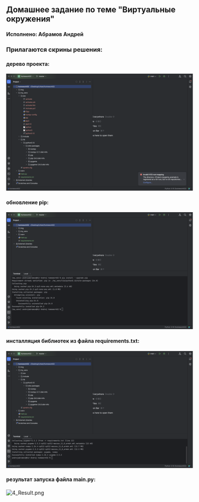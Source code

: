 ## Домашнее задание по теме "Виртуальные окружения"

#### Исполнено: Абрамов Андрей

### Прилагаются скрины решения:

#### дерево проекта:
![1_projectTree.png](https://github.com/andrzejabramov/Slice/blob/master/hometasks/homework52/img/1_projectTree.png)

#### обновление pip:
![2_pipUpgrade.png](https://github.com/andrzejabramov/Slice/blob/master/hometasks/homework52/img/2_pipUpgrade.png)

#### инсталляция библиотек из файла requirements.txt:
![3_pipInstall.png](https://github.com/andrzejabramov/Slice/blob/master/hometasks/homework52/img/3_pipInstall.png)

#### результат запуска файла main.py:
![4_Result.png]()
